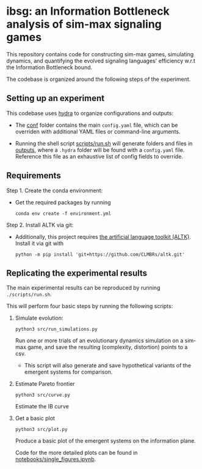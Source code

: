 # ibsg: an Information Bottleneck analysis of sim-max signaling games

This repository contains code for constructing sim-max games, simulating  dynamics, and quantifying the evolved signaling languages' efficiency w.r.t the Information Bottleneck bound.

The codebase is organized around the following steps of the experiment.

## Setting up an experiment

This codebase uses [hydra](https://hydra.cc/) to organize configurations and outputs:

- The [conf](./conf/) folder contains the main `config.yaml` file, which can be overriden with additional YAML files or command-line arguments.

- Running the shell script [scripts/run.sh](scripts/run.sh) will generate folders and files in [outputs](outputs), where a `.hydra` folder will be found with a `config.yaml` file. Reference this file as an exhaustive list of config fields to override.

## Requirements  

Step 1. Create the conda environment:

- Get the required packages by running

    `conda env create -f environment.yml`

Step 2. Install ALTK via git:

- Additionally, this project requires [the artificial language toolkit (ALTK)](https://github.com/nathimel/altk). Install it via git with

    `python -m pip install 'git+https://github.com/CLMBRs/altk.git'`

## Replicating the experimental results

The main experimental results can be reproduced by running `./scripts/run.sh`.

This will perform four basic steps by running the following scripts:

1. Simulate evolution:

    `python3 src/run_simulations.py`

    Run one or more trials of an evolutionary dynamics simulation on a sim-max game, and save the resulting (complexity, distortion) points to a csv.

    - This script will also generate and save hypothetical variants of the emergent systems for comparison.

2. Estimate Pareto frontier

    `python3 src/curve.py`

    Estimate the IB curve

4. Get a basic plot

    `python3 src/plot.py`

    Produce a basic plot of the emergent systems on the information plane.

    Code for the more detailed plots can be found in [notebooks/single_figures.ipynb](src/notebooks/paper_figures.ipynb).
